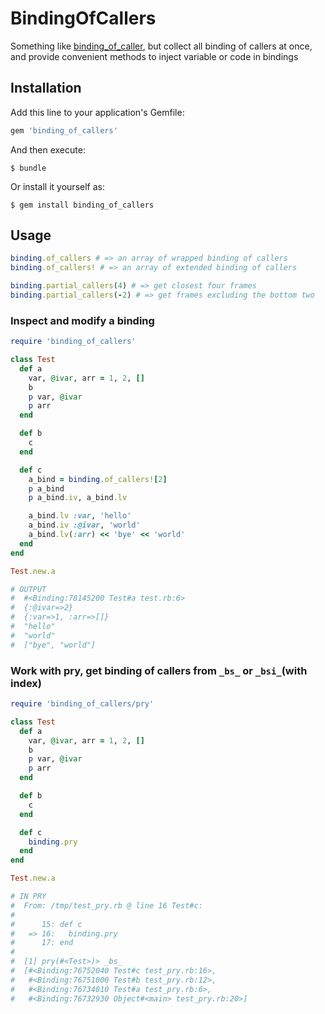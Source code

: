 # BindingOfCallers

Something like [binding_of_caller](https://github.com/banister/binding_of_caller "binding_of_caller"), but collect all binding of callers at once, and provide convenient methods to inject variable or code in bindings

## Installation

Add this line to your application's Gemfile:

```ruby
gem 'binding_of_callers'
```

And then execute:

    $ bundle

Or install it yourself as:

    $ gem install binding_of_callers

## Usage

```ruby
binding.of_callers # => an array of wrapped binding of callers
binding.of_callers! # => an array of extended binding of callers

binding.partial_callers(4) # => get closest four frames
binding.partial_callers(-2) # => get frames excluding the bottom two
```

### Inspect and modify a binding

```ruby
require 'binding_of_callers'

class Test
  def a
    var, @ivar, arr = 1, 2, []
    b
    p var, @ivar
    p arr
  end

  def b
    c
  end

  def c
    a_bind = binding.of_callers![2]
    p a_bind
    p a_bind.iv, a_bind.lv

    a_bind.lv :var, 'hello'
    a_bind.iv :@ivar, 'world'
    a_bind.lv(:arr) << 'bye' << 'world'
  end
end

Test.new.a

# OUTPUT
#  #<Binding:78145200 Test#a test.rb:6>
#  {:@ivar=>2}
#  {:var=>1, :arr=>[]}
#  "hello"
#  "world"
#  ["bye", "world"]
```

### Work with pry, get binding of callers from `_bs_` or `_bsi_`(with index)

```ruby
require 'binding_of_callers/pry'

class Test
  def a
    var, @ivar, arr = 1, 2, []
    b
    p var, @ivar
    p arr
  end

  def b
    c
  end

  def c
    binding.pry
  end
end

Test.new.a

# IN PRY
#  From: /tmp/test_pry.rb @ line 16 Test#c:
#
#      15: def c
#   => 16:   binding.pry
#      17: end
#
#  [1] pry(#<Test>)> _bs_
#  [#<Binding:76752040 Test#c test_pry.rb:16>,
#   #<Binding:76751000 Test#b test_pry.rb:12>,
#   #<Binding:76734010 Test#a test_pry.rb:6>,
#   #<Binding:76732930 Object#<main> test_pry.rb:20>]
```

